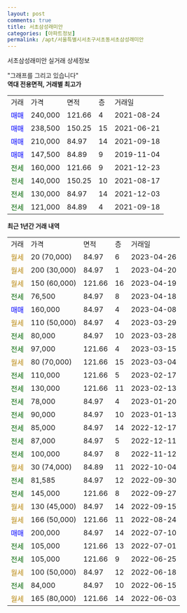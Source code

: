 ```yaml
---
layout: post
comments: true
title: 서초삼성래미안
categories: [아파트정보]
permalink: /apt/서울특별시서초구서초동서초삼성래미안
---
```


서초삼성래미안 실거래 상세정보

<script type="text/javascript">
  google.charts.load('current', {'packages':['line', 'corechart']});
  google.charts.setOnLoadCallback(drawChart);

  function drawChart() {
    var data = new google.visualization.DataTable();
    data.addColumn('date', '거래일');
    data.addColumn('number', "매매");
    data.addColumn('number', "전세");
    data.addColumn('number', "전매");

    data.addRows([[new Date(Date.parse("2023-04-26")), null, null, null], [new Date(Date.parse("2023-04-20")), null, null, null], [new Date(Date.parse("2023-04-19")), null, null, null], [new Date(Date.parse("2023-04-18")), null, 76500, null], [new Date(Date.parse("2023-04-08")), 160000, null, null], [new Date(Date.parse("2023-03-29")), null, null, null], [new Date(Date.parse("2023-03-28")), null, 80000, null], [new Date(Date.parse("2023-03-15")), null, 97000, null], [new Date(Date.parse("2023-03-04")), null, null, null], [new Date(Date.parse("2023-02-17")), null, 110000, null], [new Date(Date.parse("2023-02-13")), null, 130000, null], [new Date(Date.parse("2023-01-20")), null, 78000, null], [new Date(Date.parse("2023-01-13")), null, 90000, null], [new Date(Date.parse("2022-12-17")), null, 85000, null], [new Date(Date.parse("2022-12-11")), null, 87000, null], [new Date(Date.parse("2022-11-12")), null, 100000, null], [new Date(Date.parse("2022-10-04")), null, null, null], [new Date(Date.parse("2022-09-30")), null, 81585, null], [new Date(Date.parse("2022-09-27")), null, 145000, null], [new Date(Date.parse("2022-09-15")), null, null, null], [new Date(Date.parse("2022-08-24")), null, null, null], [new Date(Date.parse("2022-07-10")), 200000, null, null], [new Date(Date.parse("2022-07-01")), null, 105000, null], [new Date(Date.parse("2022-06-25")), null, 105000, null], [new Date(Date.parse("2022-06-18")), null, null, null], [new Date(Date.parse("2022-06-15")), null, 84000, null], [new Date(Date.parse("2022-06-03")), null, null, null]]);

    var options = {
      hAxis: {
        format: 'yyyy/MM/dd'
      },    
      lineWidth: 0,
      pointsVisible: true,    
      title: '최근 1년간 유형별 실거래가 분포',
      legend: { position: 'bottom' }
    };

    var formatter = new google.visualization.NumberFormat({pattern:'###,###'} );
    formatter.format(data, 1);
    formatter.format(data, 2);
    
    setTimeout(function() {
        var chart = new google.visualization.LineChart(document.getElementById('columnchart_material'));
        chart.draw(data, (options));
        document.getElementById('loading').style.display = 'none';
    }, 200);
  }
</script>


<div id="loading" style="z-index:20; display: block; margin-left: 0px">"그래프를 그리고 있습니다"</div>
<div id="columnchart_material" style="width: 95%; margin-left: 0px; display: block"></div>
<!-- contents start -->
<b>역대 전용면적, 거래별 최고가</b>
<table class="sortable">
    <tr>
      <td>거래</td>
      <td>가격</td>
      <td>면적</td>
      <td>층</td>
      <td>거래일</td>
    </tr>
        <tr>
          <td><a style="color: blue">매매</a></td>
          <td>240,000</td>
          <td>121.66</td>
          <td>4</td>
          <td>2021-08-24</td>
        </tr>            <tr>
          <td><a style="color: blue">매매</a></td>
          <td>238,500</td>
          <td>150.25</td>
          <td>15</td>
          <td>2021-06-21</td>
        </tr>            <tr>
          <td><a style="color: blue">매매</a></td>
          <td>210,000</td>
          <td>84.97</td>
          <td>14</td>
          <td>2021-09-18</td>
        </tr>            <tr>
          <td><a style="color: blue">매매</a></td>
          <td>147,500</td>
          <td>84.89</td>
          <td>9</td>
          <td>2019-11-04</td>
        </tr>        
        <tr>
              <td><a style="color: darkgreen">전세</a></td>
              <td>160,000</td>
              <td>121.66</td>
              <td>9</td>
              <td>2021-12-23</td>
            </tr>            <tr>
              <td><a style="color: darkgreen">전세</a></td>
              <td>140,000</td>
              <td>150.25</td>
              <td>10</td>
              <td>2021-08-17</td>
            </tr>            <tr>
              <td><a style="color: darkgreen">전세</a></td>
              <td>130,000</td>
              <td>84.97</td>
              <td>14</td>
              <td>2021-12-03</td>
            </tr>            <tr>
              <td><a style="color: darkgreen">전세</a></td>
              <td>121,000</td>
              <td>84.89</td>
              <td>4</td>
              <td>2021-09-18</td>
            </tr>        
    
</table>

<b>최근 1년간 거래 내역</b>

<table class="sortable">
    <tr>
      <td>거래</td>
      <td>가격</td>
      <td>면적</td>
      <td>층</td>
      <td>거래일</td>
    </tr>
    <tr>
      <td><a style="color: darkgoldenrod">월세</a></td>
      <td>20 (70,000)</td>
      <td>84.97</td>
      <td>6</td>
      <td>2023-04-26</td>
    </tr>          <tr>
      <td><a style="color: darkgoldenrod">월세</a></td>
      <td>200 (30,000)</td>
      <td>84.97</td>
      <td>1</td>
      <td>2023-04-20</td>
    </tr>          <tr>
      <td><a style="color: darkgoldenrod">월세</a></td>
      <td>150 (60,000)</td>
      <td>121.66</td>
      <td>16</td>
      <td>2023-04-19</td>
    </tr>          <tr>
      <td><a style="color: darkgreen">전세</a></td>
      <td>76,500</td>
      <td>84.97</td>
      <td>8</td>
      <td>2023-04-18</td>
    </tr>          <tr>
      <td><a style="color: blue">매매</a></td>
      <td>160,000</td>
      <td>84.97</td>
      <td>4</td>
      <td>2023-04-08</td>
    </tr>          <tr>
      <td><a style="color: darkgoldenrod">월세</a></td>
      <td>110 (50,000)</td>
      <td>84.97</td>
      <td>4</td>
      <td>2023-03-29</td>
    </tr>          <tr>
      <td><a style="color: darkgreen">전세</a></td>
      <td>80,000</td>
      <td>84.97</td>
      <td>10</td>
      <td>2023-03-28</td>
    </tr>          <tr>
      <td><a style="color: darkgreen">전세</a></td>
      <td>97,000</td>
      <td>121.66</td>
      <td>4</td>
      <td>2023-03-15</td>
    </tr>          <tr>
      <td><a style="color: darkgoldenrod">월세</a></td>
      <td>80 (70,000)</td>
      <td>121.66</td>
      <td>15</td>
      <td>2023-03-04</td>
    </tr>          <tr>
      <td><a style="color: darkgreen">전세</a></td>
      <td>110,000</td>
      <td>121.66</td>
      <td>5</td>
      <td>2023-02-17</td>
    </tr>          <tr>
      <td><a style="color: darkgreen">전세</a></td>
      <td>130,000</td>
      <td>121.66</td>
      <td>11</td>
      <td>2023-02-13</td>
    </tr>          <tr>
      <td><a style="color: darkgreen">전세</a></td>
      <td>78,000</td>
      <td>84.97</td>
      <td>4</td>
      <td>2023-01-20</td>
    </tr>          <tr>
      <td><a style="color: darkgreen">전세</a></td>
      <td>90,000</td>
      <td>84.97</td>
      <td>10</td>
      <td>2023-01-13</td>
    </tr>          <tr>
      <td><a style="color: darkgreen">전세</a></td>
      <td>85,000</td>
      <td>84.97</td>
      <td>14</td>
      <td>2022-12-17</td>
    </tr>          <tr>
      <td><a style="color: darkgreen">전세</a></td>
      <td>87,000</td>
      <td>84.97</td>
      <td>5</td>
      <td>2022-12-11</td>
    </tr>          <tr>
      <td><a style="color: darkgreen">전세</a></td>
      <td>100,000</td>
      <td>84.97</td>
      <td>8</td>
      <td>2022-11-12</td>
    </tr>          <tr>
      <td><a style="color: darkgoldenrod">월세</a></td>
      <td>30 (74,000)</td>
      <td>84.89</td>
      <td>11</td>
      <td>2022-10-04</td>
    </tr>          <tr>
      <td><a style="color: darkgreen">전세</a></td>
      <td>81,585</td>
      <td>84.97</td>
      <td>12</td>
      <td>2022-09-30</td>
    </tr>          <tr>
      <td><a style="color: darkgreen">전세</a></td>
      <td>145,000</td>
      <td>121.66</td>
      <td>8</td>
      <td>2022-09-27</td>
    </tr>          <tr>
      <td><a style="color: darkgoldenrod">월세</a></td>
      <td>130 (45,000)</td>
      <td>84.97</td>
      <td>14</td>
      <td>2022-09-15</td>
    </tr>          <tr>
      <td><a style="color: darkgoldenrod">월세</a></td>
      <td>166 (50,000)</td>
      <td>121.66</td>
      <td>11</td>
      <td>2022-08-24</td>
    </tr>          <tr>
      <td><a style="color: blue">매매</a></td>
      <td>200,000</td>
      <td>84.97</td>
      <td>14</td>
      <td>2022-07-10</td>
    </tr>          <tr>
      <td><a style="color: darkgreen">전세</a></td>
      <td>105,000</td>
      <td>121.66</td>
      <td>13</td>
      <td>2022-07-01</td>
    </tr>          <tr>
      <td><a style="color: darkgreen">전세</a></td>
      <td>105,000</td>
      <td>121.66</td>
      <td>9</td>
      <td>2022-06-25</td>
    </tr>          <tr>
      <td><a style="color: darkgoldenrod">월세</a></td>
      <td>100 (50,000)</td>
      <td>84.97</td>
      <td>12</td>
      <td>2022-06-18</td>
    </tr>          <tr>
      <td><a style="color: darkgreen">전세</a></td>
      <td>84,000</td>
      <td>84.97</td>
      <td>10</td>
      <td>2022-06-15</td>
    </tr>          <tr>
      <td><a style="color: darkgoldenrod">월세</a></td>
      <td>165 (80,000)</td>
      <td>121.66</td>
      <td>14</td>
      <td>2022-06-03</td>
    </tr>      </table>
<!-- contents end -->    

